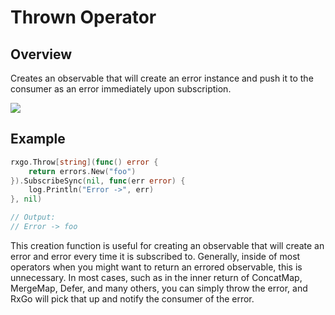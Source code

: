 # Thrown Operator

## Overview

Creates an observable that will create an error instance and push it to the consumer as an error immediately upon subscription.

![](http://reactivex.io/documentation/operators/images/throw.c.png)

## Example

```go
rxgo.Throw[string](func() error {
    return errors.New("foo")
}).SubscribeSync(nil, func(err error) {
    log.Println("Error ->", err)
}, nil)

// Output:
// Error -> foo
```

This creation function is useful for creating an observable that will create an error and error every time it is subscribed to. Generally, inside of most operators when you might want to return an errored observable, this is unnecessary. In most cases, such as in the inner return of ConcatMap, MergeMap, Defer, and many others, you can simply throw the error, and RxGo will pick that up and notify the consumer of the error.
